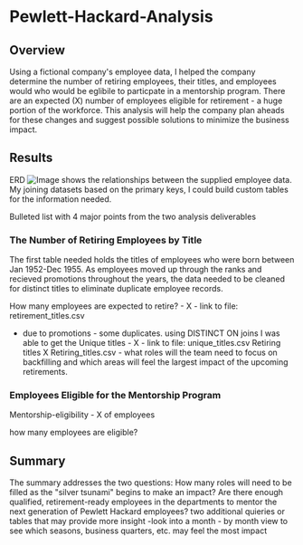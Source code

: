 # Pewlett-Hackard-Analysis

## Overview
Using a fictional company's employee data, I helped the company determine the number of retiring employees, their titles, and employees would who would be eglibile to particpate in a mentorship program. There are an expected (X) number of employees eligible for retirement - a huge portion of the workforce. This analysis will help the company plan aheads for these changes and suggest possible solutions to minimize the business impact. 

## Results
ERD ![Image](Path) shows the relationships between the supplied employee data. My joining datasets based on the primary keys, I could build custom tables for the information needed.


Bulleted list with 4 major points from the two analysis deliverables
### The Number of Retiring Employees by Title
The first table needed holds the titles of employees who were born between Jan 1952-Dec 1955. As employees moved up through the ranks and recieved promotions throughout the years, the data needed to be cleaned for distinct titles to eliminate duplicate employee records. 

How many employees are expected to retire? - X -  link to file: retirement_titles.csv
 - due to promotions - some duplicates. using DISTINCT ON joins I was able to get the Unique titles - X - link to file: unique_titles.csv
Retiring titles X Retiring_titles.csv - what roles will the team need to focus on backfilling and which areas will feel the largest impact of the upcoming retirements.


### Employees Eligible for the Mentorship Program
Mentorship-eligibility - X of employees

how many employees are eligible?

## Summary 
The summary addresses the two questions:
How many roles will need to be filled as the "silver tsunami" begins to make an impact?
Are there enough qualified, retirement-ready employees in the departments to mentor the next generation of Pewlett Hackard employees?
two additional quieries or tables that may provide more insight
-look into a month - by month view to see which seasons, business quarters, etc. may feel the most impact
